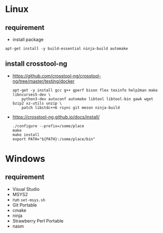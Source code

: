 # Linux
## requirement
* install package
```
apt-get install -y build-essential ninja-build automake
```
## install crosstool-ng
* https://github.com/crosstool-ng/crosstool-ng/tree/master/testing/docker
    ```
    apt-get -y install gcc g++ gperf bison flex texinfo help2man make libncurses5-dev \
        python3-dev autoconf automake libtool libtool-bin gawk wget bzip2 xz-utils unzip \
        patch libstdc++6 rsync git meson ninja-build
    ```

* https://crosstool-ng.github.io/docs/install/
    ```
    ./configure --prefix=/some/place
    make
    make install
    export PATH="${PATH}:/some/place/bin"
    ```

# Windows
## requirement
* Visual Studio
* MSYS2
* run `set-msys.sh`
* Git Portable
* cmake
* ninja
* Strawberry Perl Portable
* nasm
